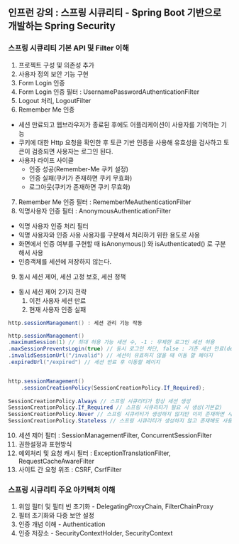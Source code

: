 ## 인프런 강의 : 스프링 시큐리티 - Spring Boot 기반으로 개발하는 Spring Security

### 스프링 시큐리티 기본 API 및 Filter 이해
1. 프로젝트 구성 및 의존성 추가
2. 사용자 정의 보안 기능 구현
3. Form Login 인증
4. Form Login 인증 필터 : UsernamePasswordAuthenticationFilter
5. Logout 처리, LogoutFilter
6. Remember Me 인증
- 세션 만료되고 웹브라우저가 종료된 후에도 어플리케이션이 사용자를 기억하는 기능
- 쿠키에 대한 Http 요청을 확인한 후 토큰 기반 인증을 사용해 유효성을 검사하고 토큰이 검증되면 사용자는 로그인 된다.
- 사용자 라이프 사이클
  - 인증 성공(Remember-Me 쿠키 설정)
  - 인증 실패(쿠키가 존재하면 쿠키 무효화)
  - 로그아웃(쿠키가 존재하면 쿠키 무효화)
7. Remember Me 인증 필터 : RememberMeAuthenticationFilter
8. 익명사용자 인증 필터 : AnonymousAuthenticationFilter
- 익명 사용자 인증 처리 필터
- 익명 사용자와 인증 사용 사용자를 구분해서 처리하기 위한 용도로 사용
- 화면에서 인증 여부를 구현할 때 isAnonymous() 와 isAuthenticated() 로 구분해서 사용
- 인증객체를 세션에 저장하지 않는다.
9. 동시 세션 제어, 세션 고정 보호, 세션 정책
- 동시 세션 제어 2가지 전략
  1. 이전 사용자 세션 만료
  2. 현재 사용자 인증 실패
  
```java
http.sessionManagement() : 세션 관리 기능 작동

http.sessionManagement()
.maximumSession(1) // 최대 허용 가능 세션 수, -1 : 무제한 로그인 세션 허용
.maxSessionPreventsLogin(true) // 동시 로그인 차단, false : 기존 세션 만료(default)
.invalidSessionUrl("/invalid") // 세션이 유효하지 않을 때 이동 할 페이지
.expiredUrl("/expired") // 세션 만료 후 이동할 페이지


http.sessionManagement()
	.sessionCreationPolicy(SessionCreationPolicy.If_Required);
	
SessionCreationPolicy.Always // 스프링 시큐리티가 항상 세션 생성
SessionCreationPolicy.If_Required // 스프링 시큐리티가 필요 시 생성(기본값)
SessionCreationPolicy.Never // 스프링 시큐리티가 생성하지 않지만 이미 존재하면 사용
SessionCreationPolicy.Stateless // 스프링 시큐리티가 생성하지 않고 존재해도 사용하지 않음
```
10. 세션 제어 필터 : SessionManagementFilter, ConcurrentSessionFilter
11. 권한설정과 표현방식
12. 예외처리 및 요청 캐시 필터 : ExceptionTranslationFilter, RequestCacheAwareFilter
13. 사이트 간 요청 위조 : CSRF, CsrfFilter 

### 스프링 시큐리티 주요 아키텍처 이해
1. 위임 필터 및 필터 빈 초기화 - DelegatingProxyChain, FilterChainProxy
2. 필터 초기화와 다중 보안 설정
3. 인증 개념 이해 - Authentication
4. 인증 저장소 - SecurityContextHolder, SecurityContext

